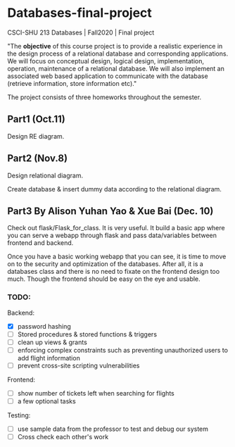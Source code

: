 # Databases-final-project

CSCI-SHU 213 Databases | Fall2020 | Final project

"The **objective** of this course project is to provide a realistic experience in the design process of a relational database and corresponding applications. We will focus on conceptual design, logical design, implementation, operation, maintenance of a relational database. We will also implement an associated web based application to communicate with the database (retrieve information, store information etc)."

The project consists of three homeworks throughout the semester.

## Part1 (Oct.11)

Design RE diagram.

## Part2 (Nov.8)

Design relational diagram.

Create database & insert dummy data according to the relational diagram.

## Part3 **By Alison Yuhan Yao & Xue Bai** (Dec. 10)

Check out flask/Flask_for_class. It is very useful. It build a basic app where you can serve a webapp through flask and pass data/variables between frontend and backend.

Once you have a basic working webapp that you can see, it is time to move on to the security and optimization of the databases. After all, it is a databases class and there is no need to fixate on the frontend design too much. Though the frontend should be easy on the eye and usable.

### TODO:

Backend:

- [x] password hashing
- [ ] Stored procedures & stored functions & triggers
- [ ] clean up views & grants
- [ ] enforcing complex constraints such as preventing unauthorized users to add flight information
- [ ] prevent cross-site scripting vulnerabilities

Frontend:

- [ ] show number of tickets left when searching for flights
- [ ] a few optional tasks

Testing:

- [ ] use sample data from the professor to test and debug our system
- [ ] Cross check each other's work
